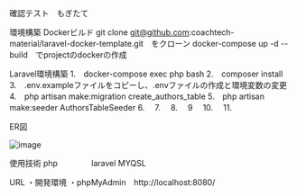 確認テスト　もぎたて

環境構築
Dockerビルド
git clone git@github.com:coachtech-material/laravel-docker-template.git　をクローン
docker-compose up -d --build　でprojectのdockerの作成

Laravel環境構築
1.　docker-compose exec php bash
2.　composer install
3.　.env.exampleファイルをコピーし、.envファイルの作成と環境変数の変更
4.　php artisan make:migration create_authors_table
5.　php artisan make:seeder AuthorsTableSeeder
6.　
7.　
8.　
9　
10.　
11.　

ER図


![image](https://github.com/user-attachments/assets/067431a6-8705-40aa-8bd9-904fc3934f2d)



使用技術
php　　　　
laravel
MYQSL

URL
・開発環境
・phpMyAdmin　http://localhost:8080/


